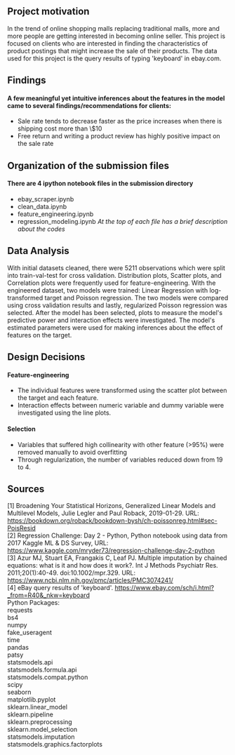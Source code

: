 ## Project motivation
In the trend of online shopping malls replacing traditional malls, more and more people are getting interested in becoming online seller. This project is focused on clients who are interested in finding the characteristics of product postings that might increase the sale of their products. The data used for this project is the query results of typing 'keyboard' in ebay.com.

## Findings
#### A few meaningful yet intuitive inferences about the features in the model came to several findings/recommendations for clients:
- Sale rate tends to decrease faster as the price increases when there is shipping cost more than \\$10
- Free return and writing a product review has highly positive impact on the sale rate

## Organization of the submission files
#### There are 4 ipython notebook files in the submission directory
- ebay_scraper.ipynb
- clean_data.ipynb
- feature_engineering.ipynb
- regression_modeling.ipynb
*At the top of each file has a brief description about the codes*

## Data Analysis
With initial datasets cleaned, there were 5211 observations which were split into train-val-test for cross validation. Distribution plots, Scatter plots, and Correlation plots were frequently used for feature-engineering. With the engineered dataset, two models were trained: Linear Regression with log-transformed target and Poisson regression. The two models were compared using cross validation results and lastly, regularized Poisson regression was selected. After the model has been selected, plots to measure the model's predictive power and interaction effects were investigated. The model's estimated parameters were used for making inferences about the effect of features on the target.

## Design Decisions
#### Feature-engineering
- The individual features were transformed using the scatter plot between the target and each feature.
- Interaction effects between numeric variable and dummy variable were investigated using the line plots.
#### Selection
- Variables that suffered high collinearity with other feature (>95%) were removed manually to avoid overfitting
- Through regularization, the number of variables reduced down from 19 to 4.

## Sources
[1] Broadening Your Statistical Horizons,
Generalized Linear Models and Multilevel Models,
Julie Legler and Paul Roback,
2019-01-29. URL: https://bookdown.org/roback/bookdown-bysh/ch-poissonreg.html#sec-PoisResid
<br>
[2] Regression Challenge: Day 2 - Python,
Python notebook using data from 2017 Kaggle ML & DS Survey,
URL: https://www.kaggle.com/mryder73/regression-challenge-day-2-python
<br>
[3] Azur MJ, Stuart EA, Frangakis C, Leaf PJ. Multiple imputation by chained equations: what is it and how does it work?. Int J Methods Psychiatr Res. 2011;20(1):40-49. doi:10.1002/mpr.329. URL: https://www.ncbi.nlm.nih.gov/pmc/articles/PMC3074241/
<br>
[4] eBay query results of 'keyboard'. https://www.ebay.com/sch/i.html?_from=R40&_nkw=keyboard
<br>
Python Packages:
<br>
requests<br>
bs4<br>
numpy<br>
fake_useragent<br>
time<br>
pandas<br>
patsy<br>
statsmodels.api<br>
statsmodels.formula.api<br>
statsmodels.compat.python<br>
scipy<br>
seaborn<br>
matplotlib.pyplot<br>
sklearn.linear_model<br>
sklearn.pipeline<br>
sklearn.preprocessing<br>
sklearn.model_selection<br>
statsmodels.imputation<br>
statsmodels.graphics.factorplots<br>
